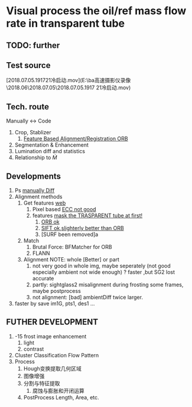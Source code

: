 # Visual process the oil/ref mass flow rate in transparent tube

## TODO: further

## Test source

[2018.07.05.191721冷启动.mov](E:\ba高速摄影仪录像\2018.06\2018.07.05\2018.07.05.1917 21冷启动.mov)

## Tech. route

Manually <-> Code

1. Crop, Stablizer
   1. [Feature Based Alignment/Registration ORB](https://learnopencv.com/image-alignment-feature-based-using-opencv-c-python/)
2. Segmentation & Enhancement
3. Lumination diff and statistics
4. Relationship to $\dot M$

## Developments

1. Ps [manually Diff](./Dev/PsPreTest/D0s-800s.png)
2. Alignment methods
   1. Get features [web](https://blog.csdn.net/qq_35497808/article/details/74999344)
      1. Pixel based [ECC not good](./Dev/ECC_D10s-0.jpg)
      2. features [mask the TRASPARENT tube at first!](https://stackoverflow.com/questions/42346761/opencv-python-feature-detection-how-to-provide-a-mask-sift)
         1. [ORB ok](./Dev/ORB_im2GDiff.jpg)
         2. [SIFT ok,slighterly better than ORB](./de/../Dev/SIFT_im2GDiff.jpg)
         3. [SURF been removed]a
   2. Match
      1. Brutal Force: BFMatcher for ORB
      2. FLANN
   3. Alignment NOTE: whole [Better] or part
      1. not very good in whole img, maybe seperately (not good especially ambient not wide enough) ? faster ,but SG2 lost accurate
      2. partly: sightglass2 misalignment during frosting some frames, maybe postprocess
      3. not alignment: [bad] ambientDiff twice larger.
3. faster by save im1G, pts1, des1 ...

## FUTHER DEVELOPMENT

1. -15 frost image enhancement 
   1. light
   2. contrast
2. Cluster Classification Flow Pattern
3. Process
   1. Hough变换提取几何区域
   2. 图像增强
   3. 分割与特征提取
      1. 腐蚀与膨胀和开闭运算
   4. PostProcess Length, Area, etc.
